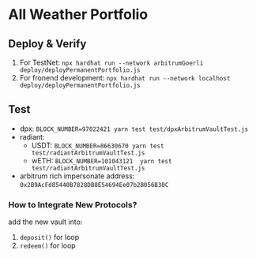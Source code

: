 # All Weather Portfolio

## Deploy & Verify

1. For TestNet: `npx hardhat run --network arbitrumGoerli deploy/deployPermanentPortfolio.js`
2. For fronend development: `npx hardhat run --network localhost deploy/deployPermanentPortfolio.js`

## Test

* dpx: `BLOCK_NUMBER=97022421 yarn test test/dpxArbitrumVaultTest.js`
* radiant:
    * USDT: `BLOCK_NUMBER=86630670 yarn test test/radiantArbitrumVaultTest.js`
    * wETH: `BLOCK_NUMBER=101043121  yarn test test/radiantArbitrumVaultTest.js`
* arbitrum rich impersonate address: `0x2B9AcFd85440B7828DB8E54694Ee07b2B056B30C`

### How to Integrate New Protocols?

add the new vault into:
1. `deposit()` for loop
2. `redeem()` for loop


